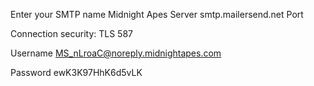Enter your SMTP name
Midnight Apes
Server
smtp.mailersend.net
Port

Connection security: TLS
587

Username
MS_nLroaC@noreply.midnightapes.com

Password
ewK3K97HhK6d5vLK